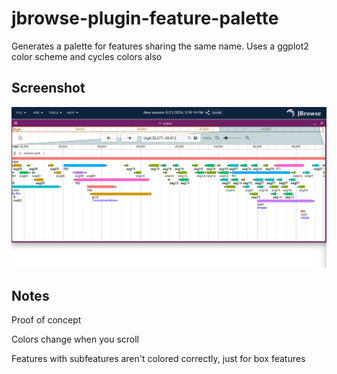 # jbrowse-plugin-feature-palette

Generates a palette for features sharing the same name. Uses a ggplot2 color
scheme and cycles colors also

## Screenshot

![](img/1.png)

## Notes

Proof of concept

Colors change when you scroll

Features with subfeatures aren't colored correctly, just for box features
